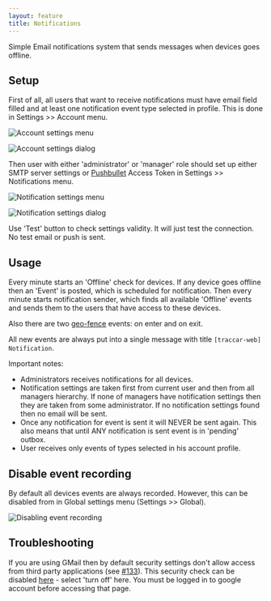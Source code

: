 ```yaml
---
layout: feature
title: Notifications
---
```


Simple Email notifications system that sends messages when devices goes offline.

Setup
-----

First of all, all users that want to receive notifications must have email field filled and at least one notification event type selected in profile. This is done in Settings >> Account menu.

![Account settings menu](http://i60.tinypic.com/14kaam1.png)

![Account settings dialog](http://i58.tinypic.com/339ilv5.png)

Then user with either 'administrator' or 'manager' role should set up either SMTP server settings or [Pushbullet](https://www.pushbullet.com/) Access Token in Settings >> Notifications menu.

![Notification settings menu](http://i62.tinypic.com/w6tklu.png)

![Notification settings dialog](http://i61.tinypic.com/vq7cat.png)

Use 'Test' button to check settings validity. It will just test the connection. No test email or push is sent.

Usage
-----

Every minute starts an 'Offline' check for devices. If any device goes offline then an 'Event' is posted, which is scheduled for notification. Then every minute starts notification sender, which finds all available 'Offline' events and sends them to the users that have access to these devices.

Also there are two [geo-fence](geofences.html) events: on enter and on exit.

All new events are always put into a single message with title `[traccar-web] Notification`.

Important notes:

 * Administrators receives notifications for all devices.
 * Notification settings are taken first from current user and then from all managers hierarchy. If none of managers have notification settings then they are taken from some administrator. If no notification settings found then no email will be sent.
 * Once any notification for event is sent it will NEVER be sent again. This also means that until ANY notification is sent event is in 'pending' outbox.
 * User receives only events of types selected in his account profile.

Disable event recording
-----------------------

By default all devices events are always recorded. However, this can be disabled from in Global settings menu (Settings >> Global).

![Disabling event recording](http://i58.tinypic.com/wulzti.png)

Troubleshooting
---------------

If you are using GMail then by default security settings don't allow access from third party applications (see [#133](https://github.com/vitalidze/traccar-web/issues/133)). This security check can be disabled [here](https://www.google.com/settings/security/lesssecureapps) - select 'turn off' here. You must be logged in to google account before accessing that page.
